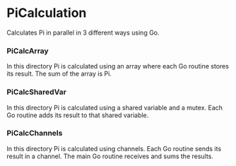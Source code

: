 # PiCalculation

Calculates Pi in parallel in 3 different ways using Go.

### PiCalcArray

In this directory Pi is calculated using an array where each Go routine stores its result. The sum of the array is Pi.

### PiCalcSharedVar

In this directory Pi is calculated using a shared variable and a mutex. Each Go routine adds its result to that shared variable.

### PiCalcChannels

In this directory Pi is calculated using channels. Each Go routine sends its result in a channel. The main Go routine receives and sums
the results.
